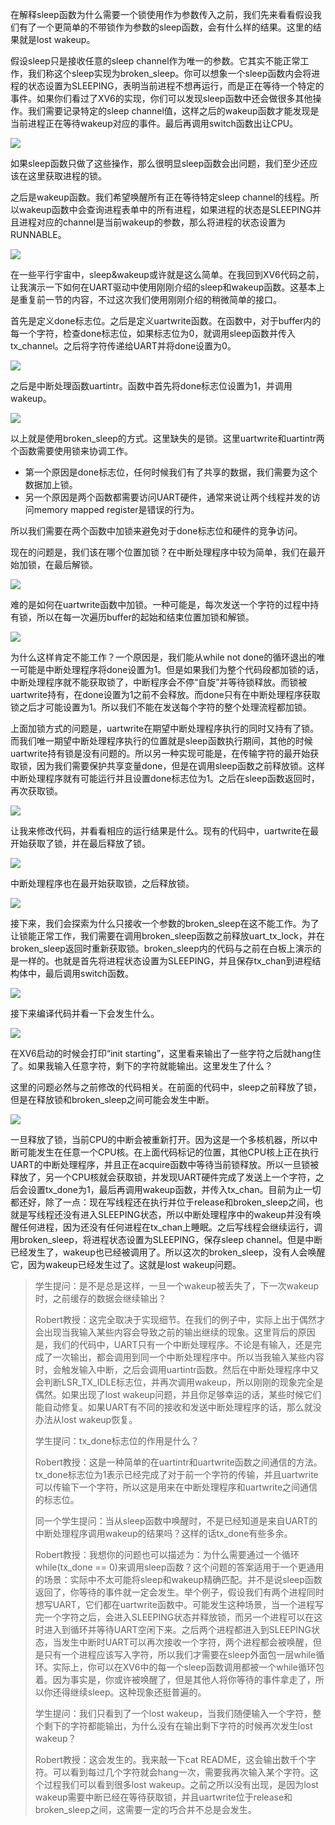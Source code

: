 在解释sleep函数为什么需要一个锁使用作为参数传入之前，我们先来看看假设我们有了一个更简单的不带锁作为参数的sleep函数，会有什么样的结果。这里的结果就是lost wakeup。

假设sleep只是接收任意的sleep channel作为唯一的参数。它其实不能正常工作，我们称这个sleep实现为broken_sleep。你可以想象一个sleep函数内会将进程的状态设置为SLEEPING，表明当前进程不想再运行，而是正在等待一个特定的事件。如果你们看过了XV6的实现，你们可以发现sleep函数中还会做很多其他操作。我们需要记录特定的sleep channel值，这样之后的wakeup函数才能发现是当前进程正在等待wakeup对应的事件。最后再调用switch函数出让CPU。

[![](https://github.com/huihongxiao/MIT6.S081/raw/master/.gitbook/assets/image%20(599).png)](https://github.com/huihongxiao/MIT6.S081/blob/master/.gitbook/assets/image%20\(599\).png)

如果sleep函数只做了这些操作，那么很明显sleep函数会出问题，我们至少还应该在这里获取进程的锁。

之后是wakeup函数。我们希望唤醒所有正在等待特定sleep channel的线程。所以wakeup函数中会查询进程表单中的所有进程，如果进程的状态是SLEEPING并且进程对应的channel是当前wakeup的参数，那么将进程的状态设置为RUNNABLE。

[![](https://github.com/huihongxiao/MIT6.S081/raw/master/.gitbook/assets/image%20(572).png)](https://github.com/huihongxiao/MIT6.S081/blob/master/.gitbook/assets/image%20\(572\).png)

在一些平行宇宙中，sleep&wakeup或许就是这么简单。在我回到XV6代码之前，让我演示一下如何在UART驱动中使用刚刚介绍的sleep和wakeup函数。这基本上是重复前一节的内容，不过这次我们使用刚刚介绍的稍微简单的接口。

首先是定义done标志位。之后是定义uartwrite函数。在函数中，对于buffer内的每一个字符，检查done标志位，如果标志位为0，就调用sleep函数并传入tx_channel。之后将字符传递给UART并将done设置为0。

[![](https://github.com/huihongxiao/MIT6.S081/raw/master/.gitbook/assets/image%20(570).png)](https://github.com/huihongxiao/MIT6.S081/blob/master/.gitbook/assets/image%20\(570\).png)

之后是中断处理函数uartintr。函数中首先将done标志位设置为1，并调用wakeup。

[![](https://github.com/huihongxiao/MIT6.S081/raw/master/.gitbook/assets/image%20(573).png)](https://github.com/huihongxiao/MIT6.S081/blob/master/.gitbook/assets/image%20\(573\).png)

以上就是使用broken_sleep的方式。这里缺失的是锁。这里uartwrite和uartintr两个函数需要使用锁来协调工作。

- 第一个原因是done标志位，任何时候我们有了共享的数据，我们需要为这个数据加上锁。
- 另一个原因是两个函数都需要访问UART硬件，通常来说让两个线程并发的访问memory mapped register是错误的行为。

所以我们需要在两个函数中加锁来避免对于done标志位和硬件的竞争访问。

现在的问题是，我们该在哪个位置加锁？在中断处理程序中较为简单，我们在最开始加锁，在最后解锁。

[![](https://github.com/huihongxiao/MIT6.S081/raw/master/.gitbook/assets/image%20(617).png)](https://github.com/huihongxiao/MIT6.S081/blob/master/.gitbook/assets/image%20\(617\).png)

难的是如何在uartwrite函数中加锁。一种可能是，每次发送一个字符的过程中持有锁，所以在每一次遍历buffer的起始和结束位置加锁和解锁。

[![](https://github.com/huihongxiao/MIT6.S081/raw/master/.gitbook/assets/image%20(595).png)](https://github.com/huihongxiao/MIT6.S081/blob/master/.gitbook/assets/image%20\(595\).png)

为什么这样肯定不能工作？一个原因是，我们能从while not done的循环退出的唯一可能是中断处理程序将done设置为1。但是如果我们为整个代码段都加锁的话，中断处理程序就不能获取锁了，中断程序会不停“自旋”并等待锁释放。而锁被uartwrite持有，在done设置为1之前不会释放。而done只有在中断处理程序获取锁之后才可能设置为1。所以我们不能在发送每个字符的整个处理流程都加锁。

上面加锁方式的问题是，uartwrite在期望中断处理程序执行的同时又持有了锁。而我们唯一期望中断处理程序执行的位置就是sleep函数执行期间，其他的时候uartwrite持有锁是没有问题的。所以另一种实现可能是，在传输字符的最开始获取锁，因为我们需要保护共享变量done，但是在调用sleep函数之前释放锁。这样中断处理程序就有可能运行并且设置done标志位为1。之后在sleep函数返回时，再次获取锁。

[![](https://github.com/huihongxiao/MIT6.S081/raw/master/.gitbook/assets/image%20(416).png)](https://github.com/huihongxiao/MIT6.S081/blob/master/.gitbook/assets/image%20\(416\).png)

让我来修改代码，并看看相应的运行结果是什么。现有的代码中，uartwrite在最开始获取了锁，并在最后释放了锁。

[![](https://github.com/huihongxiao/MIT6.S081/raw/master/.gitbook/assets/image%20(629).png)](https://github.com/huihongxiao/MIT6.S081/blob/master/.gitbook/assets/image%20\(629\).png)

中断处理程序也在最开始获取锁，之后释放锁。

[![](https://github.com/huihongxiao/MIT6.S081/raw/master/.gitbook/assets/image%20(578).png)](https://github.com/huihongxiao/MIT6.S081/blob/master/.gitbook/assets/image%20\(578\).png)

接下来，我们会探索为什么只接收一个参数的broken_sleep在这不能工作。为了让锁能正常工作，我们需要在调用broken_sleep函数之前释放uart_tx_lock，并在broken_sleep返回时重新获取锁。broken_sleep内的代码与之前在白板上演示的是一样的。也就是首先将进程状态设置为SLEEPING，并且保存tx_chan到进程结构体中，最后调用switch函数。

[![](https://github.com/huihongxiao/MIT6.S081/raw/master/.gitbook/assets/image%20(574).png)](https://github.com/huihongxiao/MIT6.S081/blob/master/.gitbook/assets/image%20\(574\).png)

接下来编译代码并看一下会发生什么。

[![](https://github.com/huihongxiao/MIT6.S081/raw/master/.gitbook/assets/image%20(587).png)](https://github.com/huihongxiao/MIT6.S081/blob/master/.gitbook/assets/image%20\(587\).png)

在XV6启动的时候会打印“init starting”，这里看来输出了一些字符之后就hang住了。如果我输入任意字符，剩下的字符就能输出。这里发生了什么？

这里的问题必然与之前修改的代码相关。在前面的代码中，sleep之前释放了锁，但是在释放锁和broken_sleep之间可能会发生中断。

[![](https://github.com/huihongxiao/MIT6.S081/raw/master/.gitbook/assets/image%20(459)%20(1)%20(1)%20(1)%20(1).png)](https://github.com/huihongxiao/MIT6.S081/blob/master/.gitbook/assets/image%20\(459\)%20\(1\)%20\(1\)%20\(1\)%20\(1\).png)

一旦释放了锁，当前CPU的中断会被重新打开。因为这是一个多核机器，所以中断可能发生在任意一个CPU核。在上面代码标记的位置，其他CPU核上正在执行UART的中断处理程序，并且正在acquire函数中等待当前锁释放。所以一旦锁被释放了，另一个CPU核就会获取锁，并发现UART硬件完成了发送上一个字符，之后会设置tx_done为1，最后再调用wakeup函数，并传入tx_chan。目前为止一切都还好，除了一点：现在写线程还在执行并位于release和broken_sleep之间，也就是写线程还没有进入SLEEPING状态，所以中断处理程序中的wakeup并没有唤醒任何进程，因为还没有任何进程在tx_chan上睡眠。之后写线程会继续运行，调用broken_sleep，将进程状态设置为SLEEPING，保存sleep channel。但是中断已经发生了，wakeup也已经被调用了。所以这次的broken_sleep，没有人会唤醒它，因为wakeup已经发生过了。这就是lost wakeup问题。

> 学生提问：是不是总是这样，一旦一个wakeup被丢失了，下一次wakeup时，之前缓存的数据会继续输出？
> 
> Robert教授：这完全取决于实现细节。在我们的例子中，实际上出于偶然才会出现当我输入某些内容会导致之前的输出继续的现象。这里背后的原因是，我们的代码中，UART只有一个中断处理程序。不论是有输入，还是完成了一次输出，都会调用到同一个中断处理程序中。所以当我输入某些内容时，会触发输入中断，之后会调用uartintr函数。然后在中断处理程序中又会判断LSR_TX_IDLE标志位，并再次调用wakeup，所以刚刚的现象完全是偶然。如果出现了lost wakeup问题，并且你足够幸运的话，某些时候它们能自动修复。如果UART有不同的接收和发送中断处理程序的话，那么就没办法从lost wakeup恢复。
> 
> 学生提问：tx_done标志位的作用是什么？
> 
> Robert教授：这是一种简单的在uartintr和uartwrite函数之间通信的方法。tx_done标志位为1表示已经完成了对于前一个字符的传输，并且uartwrite可以传输下一个字符，所以这是用来在中断处理程序和uartwrite之间通信的标志位。
> 
> 同一个学生提问：当从sleep函数中唤醒时，不是已经知道是来自UART的中断处理程序调用wakeup的结果吗？这样的话tx_done有些多余。
> 
> Robert教授：我想你的问题也可以描述为：为什么需要通过一个循环while(tx_done == 0)来调用sleep函数？这个问题的答案适用于一个更通用的场景：实际中不太可能将sleep和wakeup精确匹配。并不是说sleep函数返回了，你等待的事件就一定会发生。举个例子，假设我们有两个进程同时想写UART，它们都在uartwrite函数中。可能发生这种场景，当一个进程写完一个字符之后，会进入SLEEPING状态并释放锁，而另一个进程可以在这时进入到循环并等待UART空闲下来。之后两个进程都进入到SLEEPING状态，当发生中断时UART可以再次接收一个字符，两个进程都会被唤醒，但是只有一个进程应该写入字符，所以我们才需要在sleep外面包一层while循环。实际上，你可以在XV6中的每一个sleep函数调用都被一个while循环包着。因为事实是，你或许被唤醒了，但是其他人将你等待的事件拿走了，所以你还得继续sleep。这种现象还挺普遍的。
> 
> 学生提问：我们只看到了一个lost wakeup，当我们随便输入一个字符，整个剩下的字符都能输出，为什么没有在输出剩下字符的时候再次发生lost wakeup？
> 
> Robert教授：这会发生的。我来敲一下cat README，这会输出数千个字符。可以看到每过几个字符就会hang一次，需要我再次输入某个字符。这个过程我们可以看到很多lost wakeup。之前之所以没有出现，是因为lost wakeup需要中断已经在等待获取锁，并且uartwrite位于release和broken_sleep之间，这需要一定的巧合并不总是会发生。